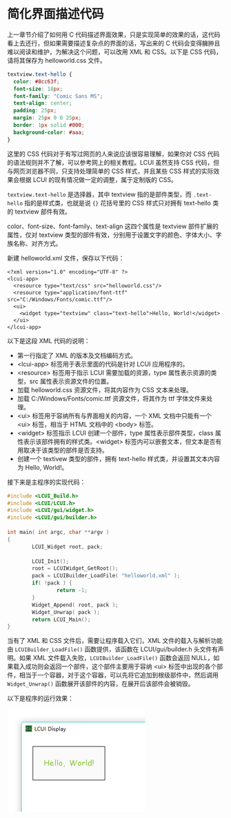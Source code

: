 # 简化界面描述代码

上一章节介绍了如何用 C 代码描述界面效果，只是实现简单的效果的话，这代码看上去还行，但如果需要描述复杂点的界面的话，写出来的 C 代码会变得臃肿且难以阅读和维护，为解决这个问题，可以改用 XML 和 CSS。以下是 CSS 代码，请将其保存为 helloworld.css 文件。

```css
textview.text-hello {
  color: #8cc63f;
  font-size: 18px;
  font-family: "Comic Sans MS";
  text-align: center;
  padding: 25px;
  margin: 25px 0 0 25px;
  border: 1px solid #000;
  background-color: #aaa;
}
```

这里的 CSS 代码对于有写过网页的人来说应该很容易理解，如果你对 CSS 代码的语法规则并不了解，可以参考网上的相关教程。LCUI 虽然支持 CSS 代码，但与网页浏览器不同，只支持处理简单的 CSS 样式，并且某些 CSS 样式的实际效果会根据 LCUI 的现有情况做一定的调整，属于定制版的 CSS。

`textview.text-hello` 是选择器，其中 textview 指的是部件类型，而 `.text-hello` 指的是样式类，也就是说 `{}` 花括号里的 CSS 样式只对拥有 text-hello 类的 textview 部件有效。

color、font-size、font-family、text-align 这四个属性是 textview 部件扩展的属性，仅对 textview 类型的部件有效，分别用于设置文字的颜色、字体大小、字族名称、对齐方式。

新建 helloworld.xml 文件，保存以下代码：

```markup
<?xml version="1.0" encoding="UTF-8" ?>
<lcui-app>
  <resource type="text/css" src="helloworld.css"/>
  <resource type="application/font-ttf" src="C:/Windows/Fonts/comic.ttf"/>
  <ui>
    <widget type="textview" class="text-hello">Hello, World!</widget>
  </ui>
</lcui-app>
```

以下是这段 XML 代码的说明：

* 第一行指定了 XML 的版本及文档编码方式。
* &lt;lcui-app&gt; 标签用于表示里面的代码是针对 LCUI 应用程序的。
* &lt;resource&gt; 标签用于指示 LCUI 需要加载的资源，type 属性表示资源的类型，src 属性表示资源文件的位置。
* 加载 helloworld.css 资源文件，将其内容作为 CSS 文本来处理。
* 加载 C:/Windows/Fonts/comic.ttf 资源文件，将其作为 ttf 字体文件来处理。
* &lt;ui&gt; 标签用于容纳所有与界面相关的内容，一个 XML 文档中只能有一个 &lt;ui&gt; 标签，相当于 HTML 文档中的 &lt;body&gt; 标签。
* &lt;widget&gt; 标签指示 LCUI 创建一个部件，type 属性表示部件类型，class 属性表示该部件拥有的样式类。&lt;widget&gt; 标签内可以嵌套文本，但文本是否有用取决于该类型的部件是否支持。
* 创建一个 textivew 类型的部件，拥有 text-hello 样式类，并设置其文本内容为 Hello, World!。

接下来是主程序的实现代码：

```c
#include <LCUI_Build.h>
#include <LCUI/LCUI.h>
#include <LCUI/gui/widget.h>
#include <LCUI/gui/builder.h>

int main( int argc, char **argv )
{
        LCUI_Widget root, pack;

        LCUI_Init();
        root = LCUIWidget_GetRoot();
        pack = LCUIBuilder_LoadFile( "helloworld.xml" );
        if( !pack ) {
                return -1;
        }
        Widget_Append( root, pack ); 
        Widget_Unwrap( pack );
        return LCUI_Main();
}
```

当有了 XML 和 CSS 文件后，需要让程序载入它们，XML 文件的载入与解析功能由 `LCUIBuilder_LoadFile()` 函数提供，该函数在 LCUI/gui/builder.h 头文件有声明。如果 XML 文件载入失败，`LCUIBuilder_LoadFile()` 函数会返回 NULL，如果载入成功则会返回一个部件，这个部件主要用于容纳 &lt;ui&gt; 标签中出现的各个部件，相当于一个容器，对于这个容器，可以先将它追加到根级部件中，然后调用 `Widget_Unwrap()` 函数展开该部件的内容，在展开后该部件会被销毁。

以下是程序的运行效果：

![&#x8FD0;&#x884C;&#x6548;&#x679C;](../../.gitbook/assets/getting_started_step_3.png)

